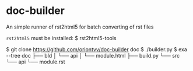 # doc-builder
An simple runner of rst2html5 for batch converting of rst files

`rst2html5` must be installed:
$ rst2html5-tools

$ git clone https://github.com/oriontvv/doc-builder doc
$ ./builder.py
$ exa --tree
doc
├── bld
│  └── api
│     └── module.html
├── build.py
└── src
   └── api
      └── module.rst
